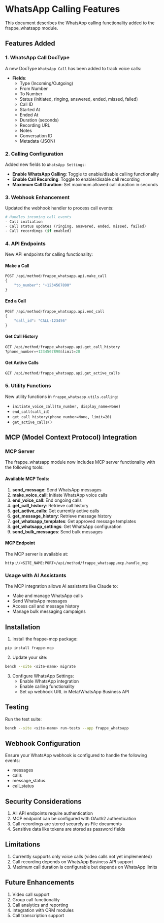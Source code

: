 # WhatsApp Calling Features

This document describes the WhatsApp calling functionality added to the frappe_whatsapp module.

## Features Added

### 1. WhatsApp Call DocType

A new DocType `WhatsApp Call` has been added to track voice calls:

- **Fields:**
  - Type (Incoming/Outgoing)
  - From Number
  - To Number
  - Status (initiated, ringing, answered, ended, missed, failed)
  - Call ID
  - Started At
  - Ended At
  - Duration (seconds)
  - Recording URL
  - Notes
  - Conversation ID
  - Metadata (JSON)

### 2. Calling Configuration

Added new fields to `WhatsApp Settings`:

- **Enable WhatsApp Calling**: Toggle to enable/disable calling functionality
- **Enable Call Recording**: Toggle to enable/disable call recording
- **Maximum Call Duration**: Set maximum allowed call duration in seconds

### 3. Webhook Enhancement

Updated the webhook handler to process call events:

```python
# Handles incoming call events
- Call initiation
- Call status updates (ringing, answered, ended, missed, failed)
- Call recordings (if enabled)
```

### 4. API Endpoints

New API endpoints for calling functionality:

#### Make a Call
```python
POST /api/method/frappe_whatsapp.api.make_call
{
    "to_number": "+1234567890"
}
```

#### End a Call
```python
POST /api/method/frappe_whatsapp.api.end_call
{
    "call_id": "CALL-123456"
}
```

#### Get Call History
```python
GET /api/method/frappe_whatsapp.api.get_call_history
?phone_number=+1234567890&limit=20
```

#### Get Active Calls
```python
GET /api/method/frappe_whatsapp.api.get_active_calls
```

### 5. Utility Functions

New utility functions in `frappe_whatsapp.utils.calling`:

- `initiate_voice_call(to_number, display_name=None)`
- `end_call(call_id)`
- `get_call_history(phone_number=None, limit=20)`
- `get_active_calls()`

## MCP (Model Context Protocol) Integration

### MCP Server

The frappe_whatsapp module now includes MCP server functionality with the following tools:

#### Available MCP Tools:

1. **send_message**: Send WhatsApp messages
2. **make_voice_call**: Initiate WhatsApp voice calls
3. **end_voice_call**: End ongoing calls
4. **get_call_history**: Retrieve call history
5. **get_active_calls**: Get currently active calls
6. **get_message_history**: Retrieve message history
7. **get_whatsapp_templates**: Get approved message templates
8. **get_whatsapp_settings**: Get WhatsApp configuration
9. **send_bulk_messages**: Send bulk messages

#### MCP Endpoint

The MCP server is available at:
```
http://<SITE_NAME:PORT>/api/method/frappe_whatsapp.mcp.handle_mcp
```

### Usage with AI Assistants

The MCP integration allows AI assistants like Claude to:
- Make and manage WhatsApp calls
- Send WhatsApp messages
- Access call and message history
- Manage bulk messaging campaigns

## Installation

1. Install the frappe-mcp package:
```bash
pip install frappe-mcp
```

2. Update your site:
```bash
bench --site <site-name> migrate
```

3. Configure WhatsApp Settings:
   - Enable WhatsApp integration
   - Enable calling functionality
   - Set up webhook URL in Meta/WhatsApp Business API

## Testing

Run the test suite:
```bash
bench --site <site-name> run-tests --app frappe_whatsapp
```

## Webhook Configuration

Ensure your WhatsApp webhook is configured to handle the following events:
- messages
- calls
- message_status
- call_status

## Security Considerations

1. All API endpoints require authentication
2. MCP endpoint can be configured with OAuth2 authentication
3. Call recordings are stored securely as File documents
4. Sensitive data like tokens are stored as password fields

## Limitations

1. Currently supports only voice calls (video calls not yet implemented)
2. Call recording depends on WhatsApp Business API support
3. Maximum call duration is configurable but depends on WhatsApp limits

## Future Enhancements

1. Video call support
2. Group call functionality
3. Call analytics and reporting
4. Integration with CRM modules
5. Call transcription support

